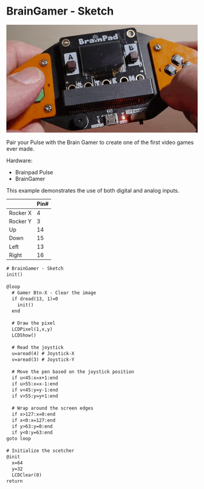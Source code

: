 # BrainGamer - Sketch

![BrainGamer Sketch](images/braingamer-sketch.gif)

Pair your Pulse with the Brain Gamer to create one of the first video games ever made. 

Hardware:
- Brainpad Pulse
- BrainGamer

This example demonstrates the use of both digital and analog inputs. 

|        | Pin#          |
| :--- |:---|
| Rocker X | 4 |
| Rocker Y | 3 |
| Up | 14 |
| Down| 15 |
| Left | 13 |
| Right | 16 |

```basic
# BrainGamer - Sketch
init()

@loop
  # Gamer Btn-X - Clear the image
  if dread(13, 1)=0 
    init()
  end

  # Draw the pixel
  LCDPixel(1,x,y)
  LCDShow()

  # Read the joystick
  u=aread(4) # Joystick-X
  v=aread(3) # Joystick-Y
  
  # Move the pen based on the joystick position
  if u<45:x=x+1:end
  if u>55:x=x-1:end
  if v<45:y=y-1:end
  if v>55:y=y+1:end

  # Wrap around the screen edges
  if x>127:x=0:end
  if x<0:x=127:end
  if y>63:y=0:end
  if y<0:y=63:end
goto loop

# Initialize the scetcher
@init
  x=64
  y=32
  LCDClear(0)
return
```
